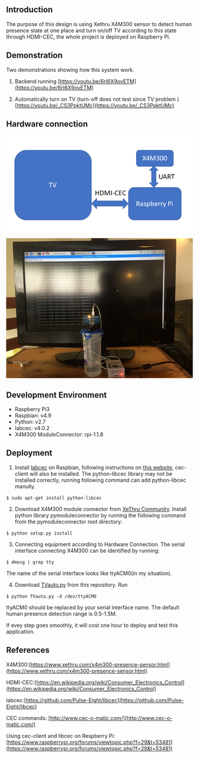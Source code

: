 ## Introduction

The purpose of this design is using Xethru X4M300 sensor to detect human presence state at one place and turn on/off TV according to this state through HDMI-CEC, the whole project is deployed on Raspberry Pi.

## Demonstration
Two demonstrations showing how this system work.

1. Backend running 
[https://youtu.be/6rI6X9ovETM](https://youtu.be/6rI6X9ovETM)

2. Automatically turn on TV (turn-off does not test since TV problem )
[https://youtu.be/_CS3PpktUMc](https://youtu.be/_CS3PpktUMc)

## Hardware connection 

![TVauto](/datasheets/TVauto.png)

![connection](/datasheets/connection.png)

## Development Environment

* Raspberry Pi3
* Raspbian: v4.9
* Python: v2.7 
* labcec: v4.0.2
* X4M300 ModuleConnector: rpi-1.1.8 


## Deployment


1. Install [labcec](https://github.com/Pulse-Eight/libcec) on Raspbian, following instructions on [this website](https://github.com/Pulse-Eight/libcec/wiki/Raspberry-Pi-set-up), cec-client will also be installed. The python-libcec library may not be installed correctly, running following command can add python-libcec manully.
```
$ sudo apt-get install python-libcec
```
2. Download X4M300 module connector from [XeThru Community](https://www.xethru.com/community/resources/module-connector-raspberry-pi.81/). Install python library pymoduleconnector by running the following command from the pymoduleconnector root directory:
```
$ python setup.py install
```
3. Connecting equipment according to Hardware Connection. The serial interface connecting X4M300 can be identified by running:
```
$ dmesg | grep tty
```
The name of the serial interface looks like ttyACM0(in my situation).

4. Download [TVauto.py](https://github.com/charlieshao5189/TV-auto-on-off/blob/master/TVauto.py) from this repository. Run
 ```
$ python TVauto.py -d /dev/ttyACM0
```
ttyACM0 should be replaced by your serial interface name. The default human presence detection range is 0.5-1.5M.

If evey step goes smoothly, it will cost one hour to deploy and test this application.
 
## References
X4M300:[https://www.xethru.com/x4m300-presence-sensor.html](https://www.xethru.com/x4m300-presence-sensor.html)

HDMI-CEC:[https://en.wikipedia.org/wiki/Consumer_Electronics_Control](https://en.wikipedia.org/wiki/Consumer_Electronics_Control)

labcec:[https://github.com/Pulse-Eight/libcec](https://github.com/Pulse-Eight/libcec)

CEC commands: [http://www.cec-o-matic.com/](http://www.cec-o-matic.com/)

Using  cec-client and libcec on Respberry Pi: [https://www.raspberrypi.org/forums/viewtopic.php?f=29&t=53481](https://www.raspberrypi.org/forums/viewtopic.php?f=29&t=53481)
